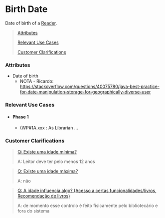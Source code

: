 # Birth Date

Date of birth of a [Reader](../Aggregates/Reader.md).

> [Attributes](#attributes)
>
> [Relevant Use Cases](#Relevant-Use-Cases)
>
> [Customer Clarifications](#Customer-Clarifications)

### Attributes
- Date of birth
  - NOTA - Ricardo: https://stackoverflow.com/questions/40075780/java-best-practice-for-date-manipulation-storage-for-geographically-diverse-user




### Relevant Use Cases
- #### Phase 1
    - (WP#1A.xxx : As Librarian ...

### Customer Clarifications

>[Q: Existe uma idade mínima?](https://moodle.isep.ipp.pt/mod/forum/discuss.php?d=28876#p36472)
>
>A: Leitor deve ter pelo menos 12 anos

>[Q: Existe uma idade máxima?](https://moodle.isep.ipp.pt/mod/forum/discuss.php?d=28876#p36472)
>
>A: não

>[Q: A idade influencia algo? (Acesso a certas funcionalidades/livros, Recomendação de livros)](https://moodle.isep.ipp.pt/mod/forum/discuss.php?d=28876#p36472)
>
>A: de momento esse controlo é feito fisicamente pelo bibliotecário e fora do sistema
